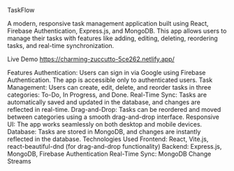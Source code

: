 TaskFlow

A modern, responsive task management application built using React, Firebase Authentication, Express.js, and MongoDB. This app allows users to manage their tasks with features like adding, editing, deleting, reordering tasks, and real-time synchronization.

Live Demo
https://charming-zuccutto-5ce262.netlify.app/

Features
Authentication: Users can sign in via Google using Firebase Authentication. The app is accessible only to authenticated users.
Task Management: Users can create, edit, delete, and reorder tasks in three categories: To-Do, In Progress, and Done.
Real-Time Sync: Tasks are automatically saved and updated in the database, and changes are reflected in real-time.
Drag-and-Drop: Tasks can be reordered and moved between categories using a smooth drag-and-drop interface.
Responsive UI: The app works seamlessly on both desktop and mobile devices.
Database: Tasks are stored in MongoDB, and changes are instantly reflected in the database.
Technologies Used
Frontend: React, Vite.js, react-beautiful-dnd (for drag-and-drop functionality)
Backend: Express.js, MongoDB, Firebase Authentication
Real-Time Sync: MongoDB Change Streams 